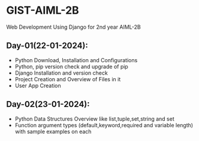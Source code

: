 # GIST-AIML-2B
Web Development Using Django for 2nd year AIML-2B

## Day-01(22-01-2024):
  - Python Download, Installation and Configurations
  - Python, pip version check and upgrade of pip
  - Django Installation and version check
  - Project Creation and Overview of Files in it
  - User App Creation

## Day-02(23-01-2024):
  - Python Data Structures Overview like list,tuple,set,string and set
  - Function argument types (default,keyword,required and variable length) with sample examples on each
